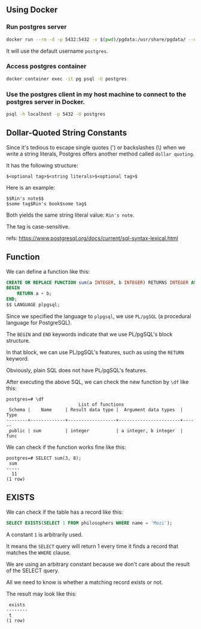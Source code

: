 ## Using Docker

### Run postgres server

```sh
docker run --rm -d -p 5432:5432 -v $(pwd)/pgdata:/usr/share/pgdata/ --name pg -e POSTGRES_PASSWORD=1111 -e PGDATA=/usr/share/pgdata postgres:13.2
```

It will use the default username `postgres`.

### Access postgres container

```sh
docker container exec -it pg psql -U postgres
```

### Use the postgres client in my host machine to connect to the postgres server in Docker.

```sh
psql -h localhost -p 5432 -U postgres
```

## Dollar-Quoted String Constants

Since it's tedious to escape single quotes (') or backslashes (\\) when we write a string literals, Postgres offers another method called `dollar quoting`.

It has the following structure:
```
$<optional tag>$<string literals>$<optional tag>$
```

Here is an example:
```
$$Rin's note$$
$some tag$Rin's book$some tag$
```

Both yields the same string literal value: `Rin's note`.

The tag is case-sensitive.

refs: https://www.postgresql.org/docs/current/sql-syntax-lexical.html

## Function

We can define a function like this:
```sql
CREATE OR REPLACE FUNCTION sum(a INTEGER, b INTEGER) RETURNS INTEGER AS $$
BEGIN
    RETURN a + b;
END;
$$ LANGUAGE plpgsql;
```

Since we specified the language to `plpgsql`, we use `PL/pgSQL` (a procedural language for PostgreSQL).

The `BEGIN` and `END` keywords indicate that we use PL/pgSQL's block structure.

In that block, we can use PL/pgSQL's features, such as using the `RETURN` keyword.

Obviously, plain SQL does not have PL/pgSQL's features.

After executing the above SQL, we can check the new function by `\df` like this:
```
postgres=# \df
                           List of functions
 Schema |    Name     | Result data type |  Argument data types  | Type
--------+-------------+------------------+-----------------------+------
 public | sum         | integer          | a integer, b integer  | func
```

We can check if the function works fine like this:
```
postgres=# SELECT sum(3, 8);
 sum
-----
  11
(1 row)
```

## EXISTS

We can check if the table has a record like this:
```sql
SELECT EXISTS(SELECT 1 FROM philosophers WHERE name = 'Mozi');
```

A constant `1` is arbitrarily used.

It means the `SELECT` query will return 1 every time it finds a record that matches the `WHERE` clause.

We are using an arbitrary constant because we don't care about the result of the SELECT query.

All we need to know is whether a matching record exists or not.

The result may look like this:
```
 exists
--------
 t
(1 row)
```
